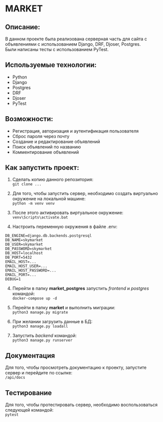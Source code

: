 # MARKET

## Описание:
В данном проекте была реализована серверная часть для сайта с 
объявлениями с использованием Django, DRF, Djoser, Postgres.  
Были написаны тесты с использованием PyTest.

## Используемые технологии:
- Python
- Django
- Postgres
- DRF
- Djoser
- PyTest

## Возможности:
- Регистрация, авторизация и аутентификация пользователя
- Сброс пароля через почту
- Создание и редактирование объявлений
- Поиск объявлений по названию
- Комментирование объявлений

## Как запустить проект:
1) Сделать копию данного репозитория:  
`git clone ...`

2) Для того, чтобы запустить сервер, необходимо создать виртуально окружение на локальной машине:  
`python -m venv venv`

3) После этого активировать виртуальное окружение:  
`venv\Scripts\activate.bat`

4) Настроить переменную окружения в файле .env:  
```
DB_ENGINE=django.db.backends.postgresql
DB_NAME=skymarket
DB_USER=skymarket
DB_PASSWORD=skymarket
DB_HOST=localhost
DB_PORT=5432
EMAIL_HOST=...
EMAIL_HOST_USER=...
EMAIL_HOST_PASSWORD=...
EMAIL_PORT=...
DEBUG=1
```

4) Перейти в папку **market_postgres** запустить *frontend* и *postgres* командой:  
`docker-compose up -d`

5) Перейти в папку **market** и выполнить миграции:  
`python3 manage.py migrate`

6) При желании загрузить данные в БД:  
`python3 manage.py loadall`

7) Запустить *backend* командой:  
`python3 manage.py runserver`

## Документация
Для того, чтобы просмотреть документацию к проекту, запустите сервер и перейдите по ссылке:  
`/api/docs`

## Тестирование
Для того, чтобы протестировать сервер, необходимо воспользоваться следующей командой:  
`pytest`